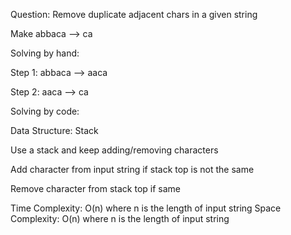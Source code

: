 Question:
Remove duplicate adjacent chars in a given string

Make abbaca --> ca

Solving by hand:

Step 1: abbaca --> aaca

Step 2: aaca --> ca

Solving by code:

Data Structure: Stack

Use a stack and keep adding/removing characters

Add character from input string if stack top is not the same

Remove character from stack top if same

Time Complexity: O(n) where n is the length of input string
Space Complexity: O(n) where n is the length of input string
